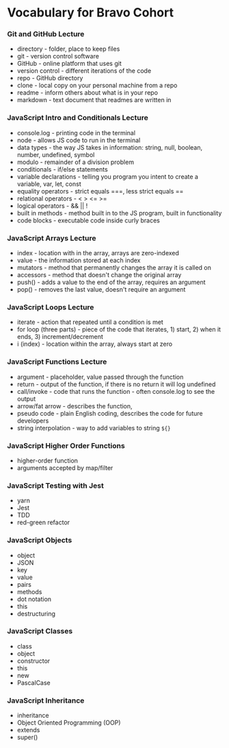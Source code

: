 # Vocabulary for Bravo Cohort


### Git and GitHub Lecture
- directory - folder, place to keep files
- git - version control software
- GitHub - online platform that uses git
- version control - different iterations of the code
- repo - GitHub directory
- clone - local copy on your personal machine from a repo
- readme - inform others about what is in your repo
- markdown - text document that readmes are written in

### JavaScript Intro and Conditionals Lecture
- console.log - printing code in the terminal
- node - allows JS code to run in the terminal
- data types - the way JS takes in information: string, null, boolean, number, undefined, symbol
- modulo - remainder of a division problem
- conditionals - if/else statements
- variable declarations - telling you program you intent to create a variable, var, let, const
- equality operators - strict equals ===, less strict equals ==
- relational operators - < > <= >=
- logical operators - && || !
- built in methods - method built in to the JS program, built in functionality
- code blocks - executable code inside curly braces

### JavaScript Arrays Lecture
- index - location with in the array, arrays are zero-indexed
- value - the information stored at each index
- mutators - method that permanently changes the array it is called on
- accessors - method that doesn't change the original array
- push() - adds a value to the end of the array, requires an argument
- pop() - removes the last value, doesn't require an argument

### JavaScript Loops Lecture
- iterate - action that repeated until a condition is met
- for loop (three parts) - piece of the code that iterates, 1) start, 2) when it ends, 3) increment/decrement
- i (index) - location within the array, always start at zero

### JavaScript Functions Lecture
- argument - placeholder, value passed through the function
- return - output of the function, if there is no return it will log undefined
- call/invoke - code that runs the function - often console.log to see the output
- arrow/fat arrow - describes the function,
- pseudo code - plain English coding, describes the code for future developers
- string interpolation - way to add variables to string `${}`

### JavaScript Higher Order Functions
- higher-order function
- arguments accepted by map/filter

### JavaScript Testing with Jest
- yarn
- Jest
- TDD
- red-green refactor

### JavaScript Objects  
- object
- JSON
- key
- value
- pairs
- methods
- dot notation
- this
- destructuring

### JavaScript Classes
- class
- object
- constructor
- this
- new
- PascalCase

### JavaScript Inheritance
- inheritance
- Object Oriented Programming (OOP)
- extends
- super()
